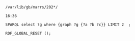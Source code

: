 


```
/var/lib/gb/marrs/202*/

16:36
```

```
SPARQL select ?g where {graph ?g {?a ?b ?c}} LIMIT 2  ;
```


```
RDF_GLOBAL_RESET ();
```


